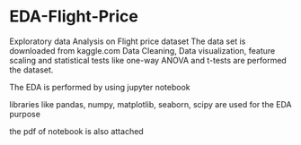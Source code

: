 # EDA-Flight-Price
Exploratory data Analysis on Flight price dataset
The data set is downloaded from kaggle.com
Data Cleaning, Data visualization, feature scaling and statistical tests like one-way ANOVA and t-tests are performed the dataset.

The EDA is performed by using jupyter notebook

libraries like pandas, numpy, matplotlib, seaborn, scipy are used for the EDA purpose

the pdf of notebook is also attached
